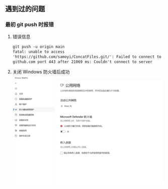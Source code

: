 


## 遇到过的问题
### 最初 git push 时报错
1. 错误信息
    ```
    git push -u origin main
    fatal: unable to access 'https://github.com/samoyi/ConcatFiles.git/': Failed to connect to github.com port 443 after 21069 ms: Couldn't connect to server
    ```
2. 关闭 Windows 防火墙后成功
    <img src="./images/001.png" width="800" style="display: block; margin: 5px 0 10px;">
    
